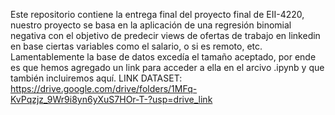 Este repositorio contiene la entrega final del proyecto final de EII-4220, nuestro proyecto se basa en la aplicación de una regresión binomial negativa con el objetivo de predecir views de ofertas de trabajo en linkedin en base ciertas variables como el salario, o si es remoto, etc.
Lamentablemente la base de datos excedía el tamaño aceptado, por ende es que hemos agregado un link para acceder a ella en el arcivo .ipynb y que también incluiremos aquí.
LINK DATASET: https://drive.google.com/drive/folders/1MFq-KvPqzjz_9Wr9i8yn6yXuS7HOr-T-?usp=drive_link
